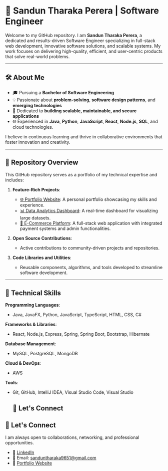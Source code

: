 # 💼 Sandun Tharaka Perera | Software Engineer

Welcome to my GitHub repository. I am **Sandun Tharaka Perera**, a dedicated and results-driven Software Engineer specializing in full-stack web development, innovative software solutions, and scalable systems. My work focuses on delivering high-quality, efficient, and user-centric products that solve real-world problems.

---

## 🛠 About Me

- 🎓 Pursuing a **Bachelor of Software Engineering**  
- 💡 Passionate about **problem-solving**, **software design patterns**, and **emerging technologies**  
- 🚀 Dedicated to **building scalable, maintainable, and secure applications**  
- 🌐 Experienced in **Java**, **Python**, **JavaScript**, **React**, **Node.js**, **SQL**, and cloud technologies.  

I believe in continuous learning and thrive in collaborative environments that foster innovation and creativity.

---

## 📂 Repository Overview

This GitHub repository serves as a portfolio of my technical expertise and includes:

1. **Feature-Rich Projects**:
   - [🌐 Portfolio Website](https://github.com/yourusername/portfolio-website): A personal portfolio showcasing my skills and experience.
   - [📊 Data Analytics Dashboard](https://github.com/yourusername/data-analytics-dashboard): A real-time dashboard for visualizing large datasets.
   - [🛒 E-Commerce Platform](https://github.com/yourusername/ecommerce-platform): A full-stack web application with integrated payment systems and admin functionalities.

2. **Open Source Contributions**:
   - Active contributions to community-driven projects and repositories.

3. **Code Libraries and Utilities**:
   - Reusable components, algorithms, and tools developed to streamline software development.

---

## 🚀 Technical Skills

**Programming Languages**:  
- Java, JavaFX, Python, JavaScript, TypeScript, HTML, CSS, C#

**Frameworks & Libraries**:  
- React, Node.js, Express, Spring, Spring Boot, Bootstrap, Hibernate

**Database Management**:  
- MySQL, PostgreSQL, MongoDB

**Cloud & DevOps**:  
- AWS

**Tools**:  
- Git, GitHub, IntelliJ IDEA, Visual Studio Code, Visual Studio

  ## 🤝 Let's Connect

## 🤝 Let's Connect

I am always open to collaborations, networking, and professional opportunities.  

- 🔗 [LinkedIn](https://www.linkedin.com/in/sandun-perera-11a61b211/)  
- 📧 Email: sanduntharaka9651@gmail.com  
- 🌟 [Portfolio Website](https://www.yourportfolio.com)



<!---
Sanduntha/Sanduntha is a ✨ special ✨ repository because its `README.md` (this file) appears on your GitHub profile.
You can click the Preview link to take a look at your changes.
--->
